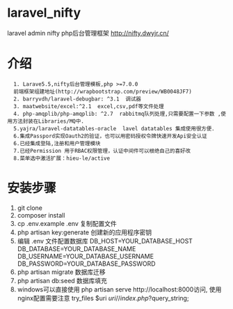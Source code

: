 # laravel_nifty 
laravel admin nifty  php后台管理框架
http://nifty.dwyjr.cn/

# 介绍

      1. Larave5.5,nifty后台管理模板,php >=7.0.0
      前端框架组建地址(http://wrapbootstrap.com/preview/WB0048JF7)
      2. barryvdh/laravel-debugbar: ^3.1  调试器
      3. maatwebsite/excel:^2.1  excel,csv,pdf等文件处理
      4. php-amqplib/php-amqplib: ^2.7  rabbitmq队列处理,只需要配置一下参数 ,使用方法封装在Libraries/MQ中.
      5.yajra/laravel-datatables-oracle  lavel datatables 集成使用很方便.
      6.集成Passpord实现Oauth2的验证，也可以用密码授权令牌快速开发Api安全认证
      6.已经集成登陆,注册和用户管理模块
      7.已经Permission 用于RBAC权限管理，认证中间件可以根绝自己的喜好改
      8.菜单选中激活扩展：hieu-le/active

# 安装步骤
1. git clone 
2. composer install
3. cp .env.example .env 复制配置文件
4. php artisan key:generate 创建新的应用程序密钥
5. 编辑 .env 文件配置数据库
      DB_HOST=YOUR_DATABASE_HOST
      DB_DATABASE=YOUR_DATABASE_NAME
      DB_USERNAME=YOUR_DATABASE_USERNAME
      DB_PASSWORD=YOUR_DATABASE_PASSWORD
6. php artisan migrate  数据库迁移
7. php artisan db:seed  数据库填充
8. windows可以直接使用 php artisan serve  http://localhost:8000访问, 使用nginx配置需要注意 try_files $uri $uri/ /index.php?$query_string;
